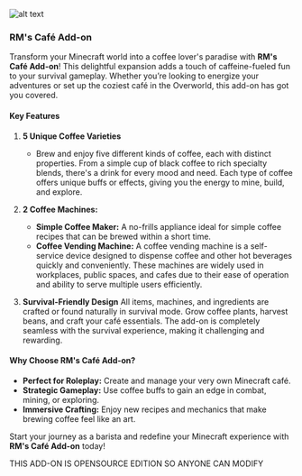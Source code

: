 ![alt text](https://github.com/RMPlaysMCYT/RM-s-Cafe-Add-on/blob/main/Projectt%203.png)

### RM's Café Add-on

Transform your Minecraft world into a coffee lover's paradise with **RM's Café Add-on**! This delightful expansion adds a touch of caffeine-fueled fun to your survival gameplay. Whether you’re looking to energize your adventures or set up the coziest café in the Overworld, this add-on has got you covered.  

#### **Key Features**  

1. **5 Unique Coffee Varieties**
   - Brew and enjoy five different kinds of coffee, each with distinct properties. From a simple cup of black coffee to rich specialty blends, there's a drink for every mood and need. Each type of coffee offers unique buffs or effects, giving you the energy to mine, build, and explore.

2. **2 Coffee Machines:**
   - **Simple Coffee Maker:** A no-frills appliance ideal for simple coffee recipes that can be brewed within a short time.
   - **Coffee Vending Machine:** A coffee vending machine is a self-service device designed to dispense coffee and other hot beverages quickly and conveniently. These machines are widely used in workplaces, public spaces, and cafes due to their ease of operation and ability to serve multiple users efficiently. 

4. **Survival-Friendly Design**
All items, machines, and ingredients are crafted or found naturally in survival mode. Grow coffee plants, harvest beans, and craft your café essentials. The add-on is completely seamless with the survival experience, making it challenging and rewarding.  


#### **Why Choose RM's Café Add-on?**  
- **Perfect for Roleplay:** Create and manage your very own Minecraft café.
- **Strategic Gameplay:** Use coffee buffs to gain an edge in combat, mining, or exploring.  
- **Immersive Crafting:** Enjoy new recipes and mechanics that make brewing coffee feel like an art.  

Start your journey as a barista and redefine your Minecraft experience with **RM's Café Add-on** today!

THIS ADD-ON IS OPENSOURCE EDITION SO ANYONE CAN MODIFY
